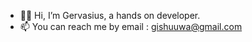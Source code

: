 - 👋🏾 Hi, I’m Gervasius, a hands on developer.
- 📫 You can reach me by email : gishuuwa@gmail.com

<!---
ishuuwag/ishuuwag is a ✨ special ✨ repository because its `README.md` (this file) appears on your GitHub profile.
You can click the Preview link to take a look at your changes.
--->
